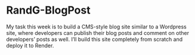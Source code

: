 # RandG-BlogPost
My task this week is to build a CMS-style blog site similar to a Wordpress site, where developers can publish their blog posts and comment on other developers’ posts as well. I’ll build this site completely from scratch and deploy it to Render.

